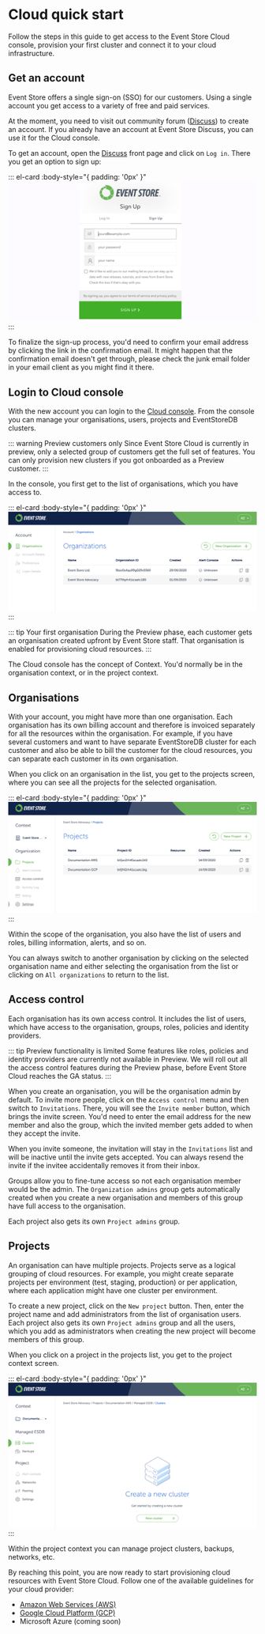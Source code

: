 # Cloud quick start

Follow the steps in this guide to get access to the Event Store Cloud console, provision your first cluster and connect it to your cloud infrastructure.

## Get an account

Event Store offers a single sign-on (SSO) for our customers. Using a single account you get access to a variety of free and paid services.

At the moment, you need to visit out community forum ([Discuss](https://discuss.eventstore.com)) to create an account. If you already have an account at Event Store Discuss, you can use it for the Cloud console.

To get an account, open the [Discuss](https://discuss.eventstore.com) front page and click on `Log in`. There you get an option to sign up:

::: el-card :body-style="{ padding: '0px' }" 
![Sign up screen](./images/discuss-signup.png)
:::

To finalize the sign-up process, you'd need to confirm your email address by clicking the link in the confirmation email. It might happen that the confirmation email doesn't get through, please check the junk email folder in your email client as you might find it there.

## Login to Cloud console

With the new account you can login to the [Cloud console](https://console.eventstore.cloud). From the console you can manage your organisations, users, projects and EventStoreDB clusters.

::: warning Preview customers only
Since Event Store Cloud is currently in preview, only a selected group of customers get the full set of features. You can only provision new clusters if you got onboarded as a Preview customer.
:::

In the console, you first get to the list of organisations, which you have access to.

::: el-card :body-style="{ padding: '0px' }" 
![Cloud organisations](./images/cloud-console-orgs.png)
:::

::: tip Your first organisation
During the Preview phase, each customer gets an organisation created upfront by Event Store staff. That organisation is enabled for provisioning cloud resources.
:::

The Cloud console has the concept of Context. You'd normally be in the organisation context, or in the project context.

## Organisations

With your account, you might have more than one organisation. Each organisation has its own billing account and therefore is invoiced separately for all the resources within the organisation. For example, if you have several customers and want to have separate EventStoreDB cluster for each customer and also be able to bill the customer for the cloud resources, you can separate each customer in its own organisation.

When you click on an organisation in the list, you get to the projects screen, where you can see all the projects for the selected organisation.

::: el-card :body-style="{ padding: '0px' }" 
![Projects within the organisation](./images/cloud-org-projects.png)
:::

Within the scope of the organisation, you also have the list of users and roles, billing information, alerts, and so on.

You can always switch to another organisation by clicking on the selected organisation name and either selecting the organisation from the list or clicking on `All organizations` to return to the list.

## Access control

Each organisation has its own access control. It includes the list of users, which have access to the organisation, groups, roles, policies and identity providers.

::: tip Preview functionality is limited
Some features like roles, policies and identity providers are currently not available in Preview. We will roll out all the access control features during the Preview phase, before Event Store Cloud reaches the GA status.
:::

When you create an organisation, you will be the organisation admin by default. To invite more people, click on the `Access control` menu and then switch to `Invitations`. There, you will see the `Invite member` button, which brings the invite screen. You'd need to enter the email address for the new member and also the group, which the invited member gets added to when they accept the invite.

When you invite someone, the invitation will stay in the `Invitations` list and will be inactive until the invite gets accepted. You can always resend the invite if the invitee accidentally removes it from their inbox.

Groups allow you to fine-tune access so not each organisation member would be the admin. The `Organization admins` group gets automatically created when you create a new organisation and members of this group have full access to the organisation.

Each project also gets its own `Project admins` group.

## Projects

An organisation can have multiple projects. Projects serve as a logical grouping of cloud resources. For example, you might create separate projects per environment (test, staging, production) or per application, where each application might have one cluster per environment.

To create a new project, click on the `New project` button. Then, enter the project name and add administrators from the list of organisation users. Each project also gets its own `Project admins` group and all the users, which you add as administrators when creating the new project will become members of this group.

When you click on a project in the projects list, you get to the project context screen.

::: el-card :body-style="{ padding: '0px' }" 
![Project context](./images/cloud-project-screen.png)
:::

Within the project context you can manage project clusters, backups, networks, etc.

By reaching this point, you are now ready to start provisioning cloud resources with Event Store Cloud. Follow one of the available guidelines for your cloud provider:

- [Amazon Web Services (AWS)](./provision/aws)
- [Google Cloud Platform (GCP)](./provision/gcp)
- Microsoft Azure (coming soon)


